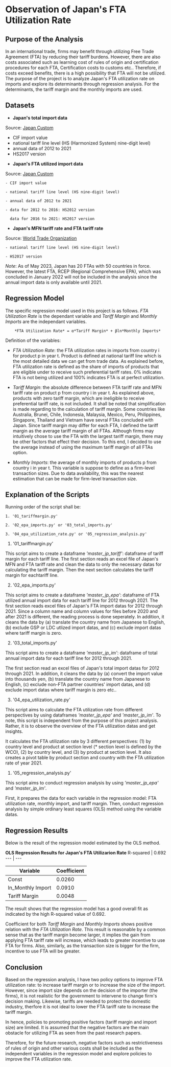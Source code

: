 # Observation of Japan's FTA Utilization Rate

## Purpose of the Analysis
In an international trade, firms may benefit through utilizing Free Trade Agreement (FTA) by reducing their tariff burdens. However, there are also costs associated such as learning cost of rules of origin and certification procedures for each FTA, Certification costs to customs etc..
Therefore, if costs exceed benefits, there is a high possibility that FTA will not be utilized.
The purpose of the project is to analyze  Japan's FTA utilization rate on imports and explore its determinants through regression analysis. For the determinants, the tariff margin and the monthly imports are used. 

## Datasets
+ **Japan's total import data**

Source: [Japan Custom](https://www.customs.go.jp/toukei/info/)
  - CIF import value
  - national tariff line level (HS (Harmonized System) nine-digit level)
  - annual data of 2012 to 2021
  - HS2017 version

+ **Japan's FTA utilized import data**

Source: [Japan Custom](https://www.customs.go.jp/kyotsu/kokusai/toukei/)

    - CIF import value

    - national tariff line level (HS nine-digit level)

    - annual data of 2012 to 2021

    - data for 2012 to 2016: HS2012 version

      data for 2016 to 2021: HS2017 version

+ **Japan's MFN tariff rate and FTA tariff rate**

Source: [World Trade Organization](https://tao.wto.org/welcome.aspx?ReturnUrl=%2f)

    - national tariff line level (HS nine-digit level)

    - HS2017 version

*Note*: As of May 2023, Japan has 20 FTAs with 50 countries in force. However, the latest FTA, RCEP (Regional Comprehensive EPA), which was concluded in January 2022 will not be included in the analysis since the annual import data is only available until 2021. 

## Regression Model
The specific regression model used in this project is as follows. *FTA Utilization Rate* is the dependant variable and *Tariff Margin* and *Monthly Imports* are the independant variables. 


        *FTA Utilization Rate* = α*Tariff Margin* + βln*Monthly Imports*



Definition of the variables:
- *FTA Utilization Rate*: the FTA utilization rates in imports from country i for product p in year t. Product is defined at national tariff line which is the most detailed data we can get from trade data. 
As explained before, FTA utilization rate is defined as the share of imports of  products that are eligible under to receive such preferential tariff rates. 
0% indicates FTA is not being utilized and 100% indicates FTA is at perfect utilization. 

- *Tariff Margin*: the absolute difference between FTA tariff rate and MFN tariff rate on product p from country i in year t.
As explained above, products with zero tariff margin, which are ineligible to receive preferential tariff rate, is not included. 
It shall be noted that simplification is made regarding to the calculation of tariff margin. Some countries like Australia, Brunei, Chile, Indonesia, Malaysia, Mexico, Peru, Philippines, Singapore, Thailand and Vietnam have sevral FTAs concluded with Japan. Since tariff margin may differ for each FTA, I defined the tariff margin as the average tariff margin of all FTAs. Although firms may intuitively chose to use the FTA with the largest tariff margin, there may be other factors that effect their decision. To this end, I decided to use the average instead of using the maximum tariff margin of all FTAs option.

- *Monthly Imports*: the average of monthly imports of products p from country i in year t. This variable is suppose to define as a firm-level transaction sizes. Due to data availability, this was the nearest estimation that can be made for firm-level transaction size. 

## Explanation of the Scripts
Running order of the script shall be:

    1. '01_tariffmargin.py'

    2. '02_epa_imports.py' or '03_total_imports.py'

    3. '04_epa_utilization_rate.py' or '05_regression_analysis.py'

1. '01_tariffmargin.py'

This script aims to create a dataframe *'master_jp_tariff'*: dataframe of tariff margin for each tariff line. 
The first section reads an excel file of Japan's MFN and FTA tariff rate and clean the data to only the necessary datas for calculating the tariff margin. Then the next section calculates the tariff margin for eachtariff line. 


2. '02_epa_imports.py'

This script aims to create a dataframe *'master_jp_epa'*: dataframe of FTA utilized annual import data for each tariff line for 2012 through 2021. 
The first section reads excel files of Japan's FTA import datas for 2012 through 2021. Since a column name and column values for files before 2020 and after 2021 is different, the reading process is done seperately. In addition, it cleans the data by (a) translate the country name from Japanese to English, (b) exclude GSP or LDC utlized import datas, and (c) exclude import datas where tariff margin is zero. 


2. '03_total_imports.py'

This script aims to create a dataframe *'master_jp_im'*: dataframe of total annual import data for each tariff line for 2012 through 2021. 

The first section read an excel files of Japan's total import datas for 2012 through 2021. In addition, it cleans the data by (a) convert the import value into thousands yen, (b) translate the country name from Japanese to English, (c) exclude non-FTA partner countries' import datas, and (d) exclude import datas where tariff margin is zero etc..  


3. '04_epa_utilization_rate.py'

This script aims to calculate the FTA utilization rate from different perspectives by using dataframes *'master_jp_epa'* and *'master_jp_im'*. To note, this script is independent from the purpose of this project analysis. Rather, it is to observe the overview of the FTA utilization datas and get insights.

It calculates the FTA utilization rate by 3 different perspectives: (1) by country level and product at section level (* section level is defined by the WCO), (2) by country level, and (3) by product at section level. It also creates a pivot table by product section and country with the FTA utilization rate of year 2021. 


1. '05_regression_analysis.py'

This script aims to conduct regression analysis by using *'master_jp_epa'* and *'master_jp_im'*. 

First, it prepares the data for each variable in the regression model: FTA utilization rate, monthly import, and tariff margin. Then, conduct regression analysis by simple ordinary least squares (OLS) method using the variable datas.


## Regression Results

Below is the result of the regression model estimated by the OLS method. 

**OLS Regression Results for Japan's FTA Utilizarion Rate**
R-squared | 0.692
--- | ---


Variable | Coefficient
--- | ---
Const | 0.0260
ln_Monthly Import | 0.0910
Tariff Margin | 0.0048


The result shows that the regression model has a good overall fit as indicated by the high R-squared value of 0.692.

Coefficient for both *Tariff Margin* and *Monthly Imports* shows positive relation with the *FTA Utilization Rate*. This result is reasonable by a common sense that as the tariff margin become larger, it implies the gain from applying FTA tariff rate will increase, which leads to greater incentive to use FTA for firms. Also, similarly, as the transaction size is bigger for the firm, incentive to use FTA will be greater.

## Conclusion
Based on the regression analysis, I have two policy options to improve FTA utilization rate: to increase tariff margin or to increase the size of the import. However, since import size depends on the decision of the importer (the firms), it is not realistic for the government to intervene to change firm's decision making. Likewise, tariffs are needed to protect the domestic industry, therfore it is not ideal to lower the FTA tariff rate to increase the tariff margin.

In hence, policies to promoting positive factors (tariff margin and import size) are limited. It is assumed that the negative factors are the main obstacle for utilizing FTA as seen from the past research papers.

Therefore, for the future research, negative factors such as restrictiveness of rules of origin and other various costs shall be included as the independent variables in the regression model and explore policies to improve the FTA utilization rate. 
